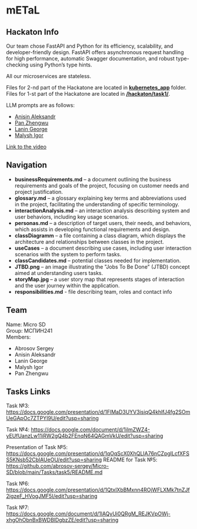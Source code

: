 # mETaL

## Hackaton Info

Our team chose FastAPI and Python for its efficiency, scalability, and developer-friendly design. FastAPI offers asynchronous request handling for high performance, automatic Swagger documentation, and robust type-checking using Python’s type hints.

All our microservices are stateless.

Files for 2-nd part of the Hackatone are located in [**kubernetes_app**](https://github.com/abrosov-sergey/Micro-SD/tree/main/kubernetes_app) folder. Files for 1-st part of the Hackatone are located in [**/hackaton/task1/**](https://github.com/abrosov-sergey/Micro-SD/tree/main/hackaton/task1).

LLM prompts are as follows:
  
- [Anisin Aleksandr](https://github.com/abrosov-sergey/Micro-SD/blob/main/kubernetes_app/config_service/prompts.md)
- [Pan Zhengwu](https://github.com/abrosov-sergey/Micro-SD/blob/main/kubernetes_app/session_service/prompt.md)
- [Lanin George](https://github.com/abrosov-sergey/Micro-SD/blob/main/kubernetes_app/email_service/prompt.md)
- [Malysh Igor](https://github.com/abrosov-sergey/Micro-SD/blob/main/kubernetes_app/dataprocessing/chatgpt_prompt.txt)

[Link to the video](https://disk.yandex.com/client/disk/ASD?idApp=client&dialog=slider&idDialog=/disk/ASD/file.webm)

## Navigation

- **businessRequirements.md** – a document outlining the business requirements and goals of the project, focusing on customer needs and project justification.
- **glossary.md** – a glossary explaining key terms and abbreviations used in the project, facilitating the understanding of specific terminology.
- **interactionAnalysis.md** – an interaction analysis describing system and user behaviors, including key usage scenarios.
- **personas.md** – a description of target users, their needs, and behaviors, which assists in developing functional requirements and design.
- **classDiagramm** – a file containing a class diagram, which displays the architecture and relationships between classes in the project.
- **useCases** – a document describing use cases, including user interaction scenarios with the system to perform tasks.
- **classCandidates.md** – potential classes needed for implementation.
- **JTBD.png** – an image illustrating the "Jobs To Be Done" (JTBD) concept aimed at understanding users tasks.
- **storyMap.jpg** – a user story map that represents stages of interaction and the user journey within the application.
- **responsibilities.md** - file describing team, roles and contact info

## Team

Name: Micro SD<br/>
Group: МСПИН241<br/>
Members:

   * Abrosov Sergey  
   * Anisin Aleksandr  
   * Lanin George  
   * Malysh Igor  
   * Pan Zhengwu

## Tasks Links

Task №3: https://docs.google.com/presentation/d/1FlMaD3UYV3isiqQ4khlfJ4fg2SOmUeGApOc7ZTPYI9U/edit?usp=sharing

Task №4: https://docs.google.com/document/d/1ilmZWZ4-yEUfUanzLw11iRW2gQ4b2FEnqN64QAGmVkU/edit?usp=sharing

Presentation of Task №5: https://docs.google.com/presentation/d/1qOqScX0XhQLIA76nCZpglLcfXFSS5KNsb52CblAUeOU/edit?usp=sharing
README for Task №5: https://github.com/abrosov-sergey/Micro-SD/blob/main/Tasks/task5/README.md

Task №6: https://docs.google.com/presentation/d/1QtxlXbBMxnn4ROjWFLXMk7tnZJf2igzeF_HVogJMF5I/edit?usp=sharing

Task №7: https://docs.google.com/document/d/1lAQyUi0QRgM_REJKVpOWj-xhgOhObnBxBWDBlDgbzZE/edit?usp=sharing
